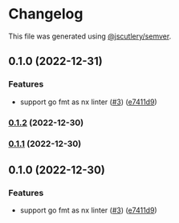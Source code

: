 # Changelog

This file was generated using [@jscutlery/semver](https://github.com/jscutlery/semver).

## 0.1.0 (2022-12-31)


### Features

* support go fmt as nx linter ([#3](https://github.com/nx-golang/nx-golang/issues/3)) ([e7411d9](https://github.com/nx-golang/nx-golang/commit/e7411d9a243c44d28c45afdc365e91768816c149))

### [0.1.2](https://github.com/nx-golang/nx-golang/compare/gin@0.1.1...gin@0.1.2) (2022-12-30)

### [0.1.1](https://github.com/nx-golang/nx-golang/compare/gin@0.1.0...gin@0.1.1) (2022-12-30)

## 0.1.0 (2022-12-30)


### Features

* support go fmt as nx linter ([#3](https://github.com/nx-golang/nx-golang/issues/3)) ([e7411d9](https://github.com/nx-golang/nx-golang/commit/e7411d9a243c44d28c45afdc365e91768816c149))
